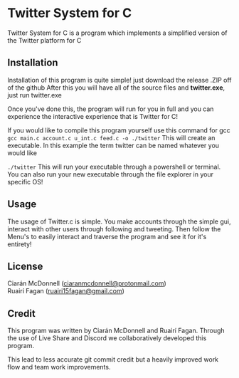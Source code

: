 # Twitter System for C

Twitter System for C is a program which implements a simplified version of the Twitter platform for C

## Installation

Installation of this program is quite simple! just download the release .ZIP off of the github 
After this you will have all of the source files and **twitter.exe**, just run twitter.exe
 
Once you've done this, the program will run for you in full and you can experience the interactive experience that is Twitter for C!

If you would like to compile this program yourself use this command for gcc
```gcc main.c account.c u_int.c feed.c -o ./twitter``` This will create an executable. In this example the term twitter can be named whatever you would like

```./twitter``` This will run your executable through a powershell or terminal.
You can also run your new executable through the file explorer in your specific OS!

## Usage
The usage of Twitter.c is simple. You make accounts through the simple gui,
interact with other users through following and tweeting. Then follow the Menu's to
easily interact and traverse the program and see it for it's entirety!

## License
Ciarán McDonnell (ciaranmcdonnell@protonmail.com) <br />
Ruairí Fagan (ruairi15fagan@gmail.com)

## Credit
This program was written by Ciarán McDonnell and Ruairí Fagan.
Through the use of Live Share and Discord we collaboratively developed this program.

This lead to less accurate git commit credit but a heavily improved work flow and
team work improvements.